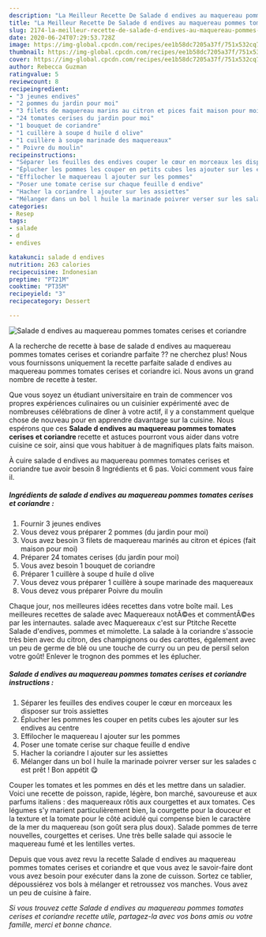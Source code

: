 ```yaml
---
description: "La Meilleur Recette De Salade d endives au maquereau pommes tomates cerises et coriandre"
title: "La Meilleur Recette De Salade d endives au maquereau pommes tomates cerises et coriandre"
slug: 2174-la-meilleur-recette-de-salade-d-endives-au-maquereau-pommes-tomates-cerises-et-coriandre
date: 2020-06-24T07:29:53.728Z
image: https://img-global.cpcdn.com/recipes/ee1b58dc7205a37f/751x532cq70/salade-d-endives-au-maquereau-pommes-tomates-cerises-et-coriandre-photo-principale-de-la-recette.jpg
thumbnail: https://img-global.cpcdn.com/recipes/ee1b58dc7205a37f/751x532cq70/salade-d-endives-au-maquereau-pommes-tomates-cerises-et-coriandre-photo-principale-de-la-recette.jpg
cover: https://img-global.cpcdn.com/recipes/ee1b58dc7205a37f/751x532cq70/salade-d-endives-au-maquereau-pommes-tomates-cerises-et-coriandre-photo-principale-de-la-recette.jpg
author: Rebecca Guzman
ratingvalue: 5
reviewcount: 8
recipeingredient:
- "3 jeunes endives"
- "2 pommes du jardin pour moi"
- "3 filets de maquereau marins au citron et pices fait maison pour moi"
- "24 tomates cerises du jardin pour moi"
- "1 bouquet de coriandre"
- "1 cuillère à soupe d huile d olive"
- "1 cuillère à soupe marinade des maquereaux"
- " Poivre du moulin"
recipeinstructions:
- "Séparer les feuilles des endives couper le cœur en morceaux les disposer sur trois assiettes"
- "Éplucher les pommes les couper en petits cubes les ajouter sur les endives au centre"
- "Effilocher le maquereau l ajouter sur les pommes"
- "Poser une tomate cerise sur chaque feuille d endive"
- "Hacher la coriandre l ajouter sur les assiettes"
- "Mélanger dans un bol l huile la marinade poivrer verser sur les salades c est prêt ! Bon appétit 😋"
categories:
- Resep
tags:
- salade
- d
- endives

katakunci: salade d endives 
nutrition: 263 calories
recipecuisine: Indonesian
preptime: "PT21M"
cooktime: "PT35M"
recipeyield: "3"
recipecategory: Dessert

---
```



![Salade d endives au maquereau pommes tomates cerises et coriandre](https://img-global.cpcdn.com/recipes/ee1b58dc7205a37f/751x532cq70/salade-d-endives-au-maquereau-pommes-tomates-cerises-et-coriandre-photo-principale-de-la-recette.jpg)

A la recherche de recette à base de salade d endives au maquereau pommes tomates cerises et coriandre parfaite ?? ne cherchez plus! Nous vous fournissons uniquement la recette parfaite salade d endives au maquereau pommes tomates cerises et coriandre ici. Nous avons un grand nombre de recette à tester.

Que vous soyez un étudiant universitaire en train de commencer vos propres expériences culinaires ou un cuisinier expérimenté avec de nombreuses célébrations de dîner à votre actif, il y a constamment quelque chose de nouveau pour en apprendre davantage sur la cuisine. Nous espérons que ces <strong> Salade d endives au maquereau pommes tomates cerises et coriandre </strong> recette et astuces pourront vous aider dans votre cuisine ce soir, ainsi que vous habituer à de magnifiques plats faits maison.

<!--inarticleads1-->

À cuire salade d endives au maquereau pommes tomates cerises et coriandre tue avoir besoin 8 Ingrédients et 6 pas. Voici comment vous faire il.

##### Ingrédients de salade d endives au maquereau pommes tomates cerises et coriandre :

1. Fournir 3 jeunes endives
1. Vous devez vous préparer 2 pommes (du jardin pour moi)
1. Vous avez besoin 3 filets de maquereau marinés au citron et épices (fait maison pour moi)
1. Préparer 24 tomates cerises (du jardin pour moi)
1. Vous avez besoin 1 bouquet de coriandre
1. Préparer 1 cuillère à soupe d huile d olive
1. Vous devez vous préparer 1 cuillère à soupe marinade des maquereaux
1. Vous devez vous préparer  Poivre du moulin


Chaque jour, nos meilleures idées recettes dans votre boîte mail. Les meilleures recettes de salade avec Maquereaux notÃ©es et commentÃ©es par les internautes. salade avec Maquereaux c&#39;est sur Ptitche Recette Salade d&#39;endives, pommes et mimolette. La salade à la coriandre s&#39;associe très bien avec du citron, des champignons ou des carottes, également avec un peu de germe de blé ou une touche de curry ou un peu de persil selon votre goût! Enlever le trognon des pommes et les éplucher. 

<!--inarticleads2-->

##### Salade d endives au maquereau pommes tomates cerises et coriandre instructions :

1. Séparer les feuilles des endives couper le cœur en morceaux les disposer sur trois assiettes
1. Éplucher les pommes les couper en petits cubes les ajouter sur les endives au centre
1. Effilocher le maquereau l ajouter sur les pommes
1. Poser une tomate cerise sur chaque feuille d endive
1. Hacher la coriandre l ajouter sur les assiettes
1. Mélanger dans un bol l huile la marinade poivrer verser sur les salades c est prêt ! Bon appétit 😋


Couper les tomates et les pommes en dés et les mettre dans un saladier. Voici une recette de poisson, rapide, légère, bon marché, savoureuse et aux parfums italiens : des maquereaux rôtis aux courgettes et aux tomates. Ces légumes s&#39;y marient particulièrement bien, la courgette pour la douceur et la texture et la tomate pour le côté acidulé qui compense bien le caractère de la mer du maquereau (son goût sera plus doux). Salade pommes de terre nouvelles, courgettes et cerises. Une très belle salade qui associe le maquereau fumé et les lentilles vertes. 

<!--inarticleads1-->

<p>
Depuis que vous avez revu la recette Salade d endives au maquereau pommes tomates cerises et coriandre et que vous avez le savoir-faire dont vous avez besoin pour exécuter dans la zone de cuisson. Sortez ce tablier, dépoussiérez vos bols à mélanger et retroussez vos manches. Vous avez un peu de cuisine à faire.
</p>

<p>
<i>Si vous trouvez cette Salade d endives au maquereau pommes tomates cerises et coriandre recette utile, partagez-la avec vos bons amis ou votre famille, merci et bonne chance.</i>
</p>
